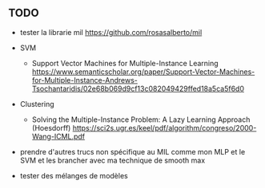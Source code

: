 ## TODO

- tester la librarie mil
https://github.com/rosasalberto/mil

- SVM    
    - Support Vector Machines for Multiple-Instance Learning
https://www.semanticscholar.org/paper/Support-Vector-Machines-for-Multiple-Instance-Andrews-Tsochantaridis/02e68b069d9cf13c082049429ffed18a5ca5f6d0

- Clustering

    - Solving the Multiple-Instance Problem: A Lazy Learning Approach (Hoesdorff)
    https://sci2s.ugr.es/keel/pdf/algorithm/congreso/2000-Wang-ICML.pdf 

- prendre d'autres trucs non spécifique au MIL comme mon MLP et le SVM et les brancher avec ma technique de smooth max

- tester des mélanges de modèles
